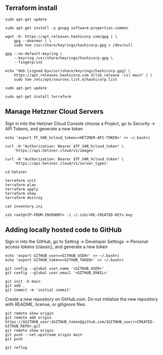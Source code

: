 ## Terraform install 

````
sudo apt-get update

sudo apt-get install -y gnupg software-properties-common

wget -O- https://apt.releases.hashicorp.com/gpg | \
    gpg --dearmor | \
    sudo tee /usr/share/keyrings/hashicorp.gpg > /dev/null

gpg --no-default-keyring \
    --keyring /usr/share/keyrings/hashicorp.gpg \
    --fingerprint

echo "deb [signed-by=/usr/share/keyrings/hashicorp.gpg] \
    https://apt.releases.hashicorp.com $(lsb_release -cs) main" | \
    sudo tee /etc/apt/sources.list.d/hashicorp.list

sudo apt-get update

sudo apt-get install terraform
````

## Manage Hetzner Cloud Servers

Sign in into the Hetzner Cloud Console choose a Project, go to Security -> API Tokens, and generate a new token

````
echo 'export TF_VAR_hcloud_token=<HETZNER-API-TOKEN>' >> ~/.bashrc 

curl -H "Authorization: Bearer $TF_VAR_hcloud_token" \
    'https://api.hetzner.cloud/v1/images'

curl -H "Authorization: Bearer $TF_VAR_hcloud_token" \
    'https://api.hetzner.cloud/v1/server_types'
````
````
cd hetzner

terraform init
terraform plan
terraform apply
terraform show
terraform destroy
````
````
cat inventory.ini

ssh root@<IP-FROM-INVENORY> -i ~/.ssh/<RE-CREATED-KEY>.key
````

## Adding locally hosted code to GitHub

Sign in into the GitHub, go to Setting -> Developer Settings -> Personal access tokens (classic), and generate a new token

````
echo 'export GITHUB_user=<GITHUB_USER>' >> ~/.bashrc
echo 'export GITHUB_token=<GITHUB_TOKEN>' >> ~/.bashrc

git config --global user.name '<GITHUB_USER>'
git config --global user.email '<GITHUB_EMAIL>'

git init -b main
git add .
git commit -m 'initial commit'
````

Create a new repository on GitHub.com. Do not initialize the new repository with README, license, or gitignore files. 

````
git remote show origin
git remote add origin https://$GITHUB_user:$GITHUB_token@github.com/$GITHUB_user/<CREATED-GITHUB_REPO>.git
git remote show origin
git push --set-upstream origin main
git push

git reflog
````
